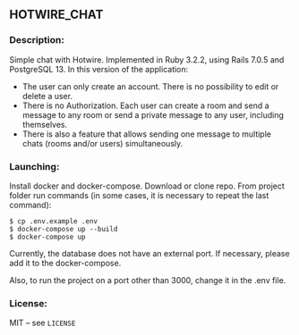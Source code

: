 ## HOTWIRE_CHAT

### Description:
Simple chat with Hotwire. Implemented in Ruby 3.2.2, using Rails 7.0.5 and PostgreSQL 13.
In this version of the application:
- The user can only create an account. There is no possibility to edit or delete a user.
- There is no Authorization. Each user can create a room and send a message to any room or send a private message to any user, including themselves.
- There is also a feature that allows sending one message to multiple chats (rooms and/or users) simultaneously.

### Launching:
Install docker and docker-compose. Download or clone repo. From project folder run commands (in some cases, it is necessary to repeat the last command):

    $ cp .env.example .env
    $ docker-compose up --build
    $ docker-compose up

Currently, the database does not have an external port. If necessary, please add it to the docker-compose.

Also, to run the project on a port other than 3000, change it in the .env file.

### License:
MIT – see ```LICENSE```
